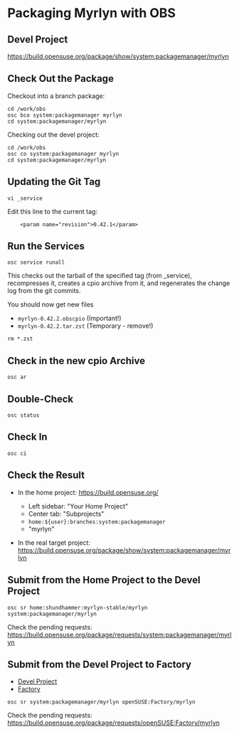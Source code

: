 # Packaging Myrlyn with OBS

## Devel Project

https://build.opensuse.org/package/show/system:packagemanager/myrlyn


## Check Out the Package

Checkout into a branch package:

```
cd /work/obs
osc bco system:packagemanager myrlyn
cd system:packagemanager/myrlyn
```

Checking out the devel project:

```
cd /work/obs
osc co system:packagemanager myrlyn
cd system:packagemanager/myrlyn
```


## Updating the Git Tag

```
vi _service
```

Edit this line to the current tag:

```
    <param name="revision">0.42.1</param>
```

## Run the Services


```
osc service runall
```

This checks out the tarball of the specified tag (from _service), recompresses
it, creates a cpio archive from it, and regenerates the change log from the git
commits.

You should now get new files

- `myrlyn-0.42.2.obscpio`   (Important!)
- `myrlyn-0.42.2.tar.zst`   (Temporary - remove!)

```
rm *.zst
```


## Check in the new cpio Archive

```
osc ar
```

## Double-Check

```
osc status
```

## Check In

```
osc ci
```

## Check the Result

- In the home project:
  https://build.opensuse.org/
  - Left sidebar: "Your Home Project"
  - Center tab: "Subprojects"
  - `home:${user}:branches:system:packagemanager`
  - "myrlyn"


- In the real target project:
  https://build.opensuse.org/package/show/system:packagemanager/myrlyn


## Submit from the Home Project to the Devel Project

```
osc sr home:shundhammer:myrlyn-stable/myrlyn system:packagemanager/myrlyn
```

Check the pending requests:
https://build.opensuse.org/package/requests/system:packagemanager/myrlyn


## Submit from the Devel Project to Factory

- [Devel Project](https://build.opensuse.org/package/show/system:packagemanager/myrlyn)
- [Factory](https://build.opensuse.org/project/show/openSUSE:Factory)

```
osc sr system:packagemanager/myrlyn openSUSE:Factory/myrlyn
```

Check the pending requests:
https://build.opensuse.org/package/requests/openSUSE:Factory/myrlyn
